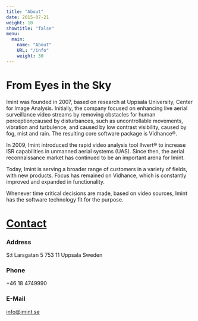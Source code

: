 ```yaml
---
title: "About"
date: 2015-07-21
weight: 10
showtitle: "false"
menu:
  main:
    name: "About"
    URL: "/info"
    weight: 30
---
```


# From Eyes in the Sky

Imint was founded in 2007, based on research at Uppsala University, Center for Image Analysis. Initially, the company focused on enhancing live aerial surveillance video streams by removing obstacles for human perception;caused by disturbances, such as uncontrollable movements, vibration and turbulence, and caused by low contrast visibility, caused by fog, mist and rain. The resulting core software package is Vidhance®.

In 2009, Imint introduced the rapid video analysis tool Ihvert® to increase ISR capabilities in unmanned aerial systems (UAS). Since then, the aerial reconnaissance market has continued to be an important arena for Imint.

Today, Imint is serving a broader range of customers in a variety of fields, with new products. Focus has remained on Vidhance, which is constantly improved and expanded in functionality.

Whenever time critical decisions are made, based on video sources, Imint has the software technology fit for the purpose.

# [Contact](/info/contact)
### Address
S:t Larsgatan 5
753 11 Uppsala
Sweden
### Phone
+46 18 4749990
### E-Mail
[info@imint.se](mailto:info@imint.se)
